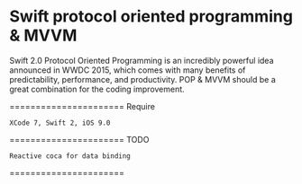 # Swift protocol oriented programming & MVVM

Swift 2.0 Protocol Oriented Programming is an incredibly powerful idea announced in WWDC 2015, which comes with many benefits of predictability, performance, and productivity. POP & MVVM should be a great combination for the coding improvement.

======================
Require 
    
    XCode 7, Swift 2, iOS 9.0
======================
TODO

    Reactive coca for data binding
======================